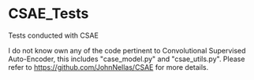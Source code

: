 # CSAE_Tests
Tests conducted with CSAE

I do not know own any of the code pertinent to Convolutional Supervised Auto-Encoder, this includes "case_model.py" and "csae_utils.py". Please refer to https://github.com/JohnNellas/CSAE for more details.
